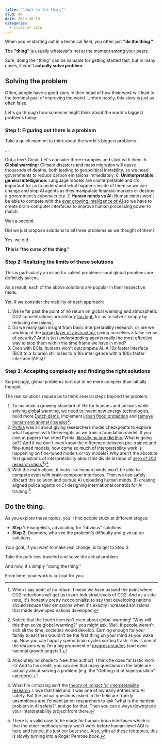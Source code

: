 ```yaml
---
title: '"Just do the thing"'
slug: do
date: 2024-10-19
categories:
  - slice of life
---
```

When you're starting out in a technical field, you often just **"do the thing."**

The **"thing"** is usually whatever's hot at the moment among your peers.

Sure, doing the "thing" can be valuable for getting started fast, but in many cases, it won't **actually solve problem**.

## Solving the problem

Often, people have a good story in their head of how their work will lead to the terminal goal of improving the world. Unfortunately, this story is just as often false.

Let's go through how someone might think about the world's biggest problems today:

### Step 1: Figuring out there is a problem

Take a quick moment to think about the world's biggest problems.

...

Got a few? Great. Let's consider three examples and stick with them:
5. **Global warming:** Climate disasters and mass migration will cause thousands of deaths, both leading to geopolitical instability, so we need governments to reduce carbon emissions immediately.
6. **Uninterpretable general intelligence:** Language models are uninterpretable and it's important for us to understand what happens inside of them so we can change and stop AI agents as they manipulate financial markets or destroy a government's cybersecurity.
7. **Human minds vs AI:** Human minds won't be able to compete with the [ever growing intelligence of AI](https://epochai.org/) so we have to create brain-computer interfaces to improve human processing power to match.

Wait a second.

Did we just propose solutions to all three problems as we thought of them?

Yes, we did.

**This is "the curse of the thing."**
### Step 2: Realizing the limits of these solutions

This is particularly an issue for salient problems—and global problems are definitely salient.

As a result, each of the above solutions are popular in their respective fields.

Yet, if we consider the viability of each approach:
1. We're far past the point of no return on global warming and atmospheric CO2 concentrations are already [too high](https://www.climate.gov/news-features/understanding-climate/climate-change-atmospheric-carbon-dioxide) for us to solve it simply by reducing emissions[^4].
2. Do we really gain insight from basic interpretability research, or are we working at the [wrong layer of abstraction](https://cyborgism.wiki/), giving ourselves a false sense of security? And is just *understanding* agents really the most effective way to stop them within the time frame we have in mind?
3. Even with BCIs, humans won't outcompete AI. A 10x faster interface (BCI) to a 1x brain still loses to a 10x intelligence with a 100x faster interface (APIs)?

[^4]: When I say point of no return, I mean we have passed the point where CO2 reductions will get us to pre-industrial levels of CO2. And as a side-note, it's honestly pretty neocolonialist to say that developing nations should reduce their emissions when it's exactly increased emissions that made developed nations developed.
### Step 3: Accepting complexity and finding the right solutions

Surprisingly, global problems turn out to be more complex than initially thought.

The real solutions require us to think several steps beyond the problem:
1. To maintain a growing standard of life for humans and animals while solving global warming, we need to invent [new energy technologies](https://www.copenhagenatomics.com/), build more [Dutch dams](https://youtu.be/25LW_PG2ZuI), implement [urban flood protection](https://youtu.be/G8TwlnzErV8) and [remove human and animal diseases](https://worksinprogress.co/issue/the-ultra-selfish-gene/)[^8].
2. [Pythia](https://arxiv.org/abs/2304.01373) was all about giving researchers model checkpoints to explore what happens with the weights as we train a foundation model. If you look at papers that cited Pythia, [literally no one did this](https://scholar.google.com/scholar?cites=14127511396791067241&as_sdt=2005&sciodt=0,5&hl=en&oi=gsb). What is going on?? And if we don't even know the difference between pre-trained and fine-tuned models, how come so much of interpretability work is happening on fine-tuned models or toy models? Why aren't the absolute first questions of interpretability about this divide instead of [zero of 200 research ideas](https://docs.google.com/spreadsheets/u/1/d/1oOdrQ80jDK-aGn-EVdDt3dg65GhmzrvBWzJ6MUZB8n4/edit)[^5]?[^6]
3. With the math above, it looks like human minds won't be able to compete even *with* brain-computer interfaces. Then we can safely discard this solution and pursue A) uploading human minds, B) creating aligned police agents or C) designing international controls for AI training.[^7]

[^8]: Notice that the fourth item isn't even about global warming! "Why will this then solve global warming?" you might ask. Well, if people weren't sick all the time, societies would develop. Earning enough for your family to eat then wouldn't be the first thing on your mind as you wake up. Now you can happily spend brain cycles sorting trash. This is one of the reasons why I'm a big proponent of [progress studies](https://www.theatlantic.com/science/archive/2019/07/we-need-new-science-progress/594946/) (and even national growth targets!).

## Do the thing.

As you explore these topics, you'll find people stuck at different stages:

- **Step 1**: Evangelists, advocating for "obvious" solutions.
- **Step 2**: Doomers, who see the problem's difficulty and give up on solutions.

Your goal, if you want to make real change, is to get to Step 3.

Take the path less traveled and solve the actual problem.

And now, it's simply "doing the thing."

From here, your work is cut out for you.

[^7]: There is a valid case to be made for human-brain interfaces which is that the other methods simply won't work before human-level AGI is here and hence, it's just our best shot. Also, with all these footnotes, this is slowly turning into a Roger Penrose book.
[^5]: Absolutely no shade to Neel (the author), I think he does fantastic work <3 And to his credit, you can see that many questions in the table are actually about solving a problem (e.g. the "Getting rid of superposition" category).
[^6]: What I'm criticizing isn't the [theory of impact for interpretability research](https://www.alignmentforum.org/posts/LNA8mubrByG7SFacm/against-almost-every-theory-of-impact-of-interpretability-1). I love that field and it was one of my early entries into AI safety. But the actual questions asked in the field are frankly unambitious and I'd want junior researchers to ask "what is the hardest problem in AI safety?" and go for that. Then you can always downgrade your interpretability project from there.